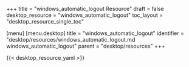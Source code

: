 +++
title = "windows_automatic_logout Resource"
draft = false
desktop_resource = "windows_automatic_logout"
toc_layout = "desktop_resource_single_toc"

[menu]
  [menu.desktop]
    title = "windows_automatic_logout"
    identifier = "desktop/resources/windows_automatic_logout.md windows_automatic_logout"
    parent = "desktop/resources"
+++

{{< desktop_resource_yaml >}}
